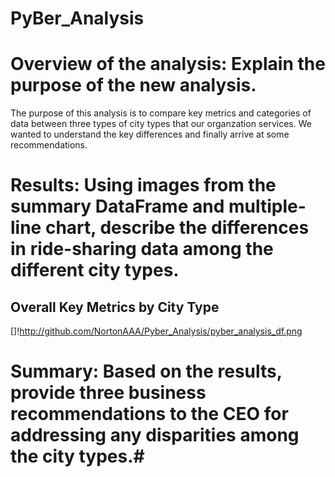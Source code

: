 # PyBer_Analysis
# Overview of the analysis: Explain the purpose of the new analysis.
The purpose of this analysis is to compare key metrics and categories of data between three types of city types that our organzation services. We wanted to understand the key differences and finally arrive at some recommendations.
# Results: Using images from the summary DataFrame and multiple-line chart, describe the differences in ride-sharing data among the different city types.
## Overall Key Metrics by City Type
[]!http://github.com/NortonAAA/Pyber_Analysis/pyber_analysis_df.png

# Summary: Based on the results, provide three business recommendations to the CEO for addressing any disparities among the city types.# 
